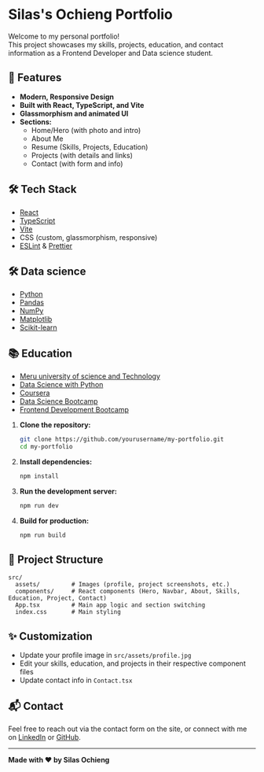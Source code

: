 # Silas's  Ochieng Portfolio

Welcome to my personal portfolio!  
This project showcases my skills, projects, education, and contact information as a Frontend Developer and Data science student.

## 🚀 Features

- **Modern, Responsive Design**
- **Built with React, TypeScript, and Vite**
- **Glassmorphism and animated UI**
- **Sections:**
  - Home/Hero (with photo and intro)
  - About Me
  - Resume (Skills, Projects, Education)
  - Projects (with details and links)
  - Contact (with form and info)

## 🛠️ Tech Stack

- [React](https://react.dev/)
- [TypeScript](https://www.typescriptlang.org/)
- [Vite](https://vitejs.dev/)
- CSS (custom, glassmorphism, responsive)
- [ESLint](https://eslint.org/) & [Prettier](https://prettier.io/)
## 🛠️ Data science
- [Python](https://www.python.org/)
- [Pandas](https://pandas.pydata.org/)
- [NumPy](https://numpy.org/)
- [Matplotlib](https://matplotlib.org/)
- [Scikit-learn](https://scikit-learn.org/)
## 📚 Education
- [Meru university of science and Technology](https://student.must.ac.ke/)
- [Data Science with Python](https://www.coursera.org/specializations/jhu)
- [Coursera](https://www.coursera.org/)
- [Data Science Bootcamp](https://www.datacamp.com/)
- [Frontend Development Bootcamp](https://www.frontendmentor.io/)




1. **Clone the repository:**

   ```bash
   git clone https://github.com/yourusername/my-portfolio.git
   cd my-portfolio
   ```

2. **Install dependencies:**

   ```bash
   npm install
   ```

3. **Run the development server:**

   ```bash
   npm run dev
   ```

4. **Build for production:**
   ```bash
   npm run build
   ```

## 📁 Project Structure

```
src/
  assets/         # Images (profile, project screenshots, etc.)
  components/     # React components (Hero, Navbar, About, Skills, Education, Project, Contact)
  App.tsx         # Main app logic and section switching
  index.css       # Main styling
```

## ✨ Customization

- Update your profile image in `src/assets/profile.jpg`
- Edit your skills, education, and projects in their respective component files
- Update contact info in `Contact.tsx`

## 📬 Contact

Feel free to reach out via the contact form on the site, or connect with me on [LinkedIn](www.linkedin.com/in/silas-ochieng-943372305) or [GitHub](https://github.com/Silas-ochieng).

---

**Made with ❤️ by Silas Ochieng**
